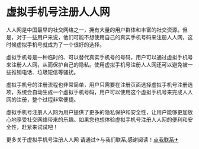 # 虚拟手机号注册人人网

人人网是中国最早的社交网络之一，拥有大量的用户群体和丰富的社交资源。但是，对于一些用户来说，他们可能不想使用自己的真实手机号码来注册人人网，这时候虚拟手机号就成为了一个很好的选择。

虚拟手机号是一种临时的、可以替代真实手机号的号码，用户可以通过虚拟手机号来注册人人网，从而保护自己的隐私。使用虚拟手机号注册人人网还可以避免被一些推销电话、垃圾短信等骚扰。

虚拟手机号的注册流程也非常简单，用户只需要在注册页面选择虚拟手机号注册选项，系统会自动生成一个虚拟手机号码，用户可以使用这个虚拟手机号来完成人人网的注册，整个过程非常便捷。

虚拟手机号注册人人网为用户提供了更多的隐私保护和安全性，让用户能够更加放心地享受社交网络带来的乐趣。如果您也想体验虚拟手机号注册人人网的便利和安全性，赶紧来试试吧！

更多关于虚拟手机号注册人人网 请通过✈与我们联系,感谢阅读！[点我联系✈](https://mail.G208.com)